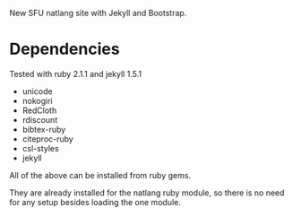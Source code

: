 New SFU natlang site with Jekyll and Bootstrap.

Dependencies
============

Tested with ruby 2.1.1 and jekyll 1.5.1

- unicode
- nokogiri
- RedCloth
- rdiscount
- bibtex-ruby
- citeproc-ruby
- csl-styles
- jekyll

All of the above can be installed from ruby gems. 

They are already installed for the natlang ruby module, so there is no need for any setup besides loading the one module.

